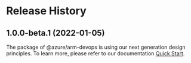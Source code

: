 # Release History
    
## 1.0.0-beta.1 (2022-01-05)

The package of @azure/arm-devops is using our next generation design principles. To learn more, please refer to our documentation [Quick Start](https://aka.ms/js-track2-quickstart).
